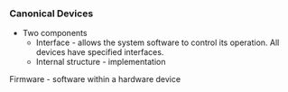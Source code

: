 
### Canonical Devices
- Two components
	- Interface - allows the system software to control its operation. All devices have specified interfaces.
	- Internal structure - implementation 


Firmware - software within a hardware device 
